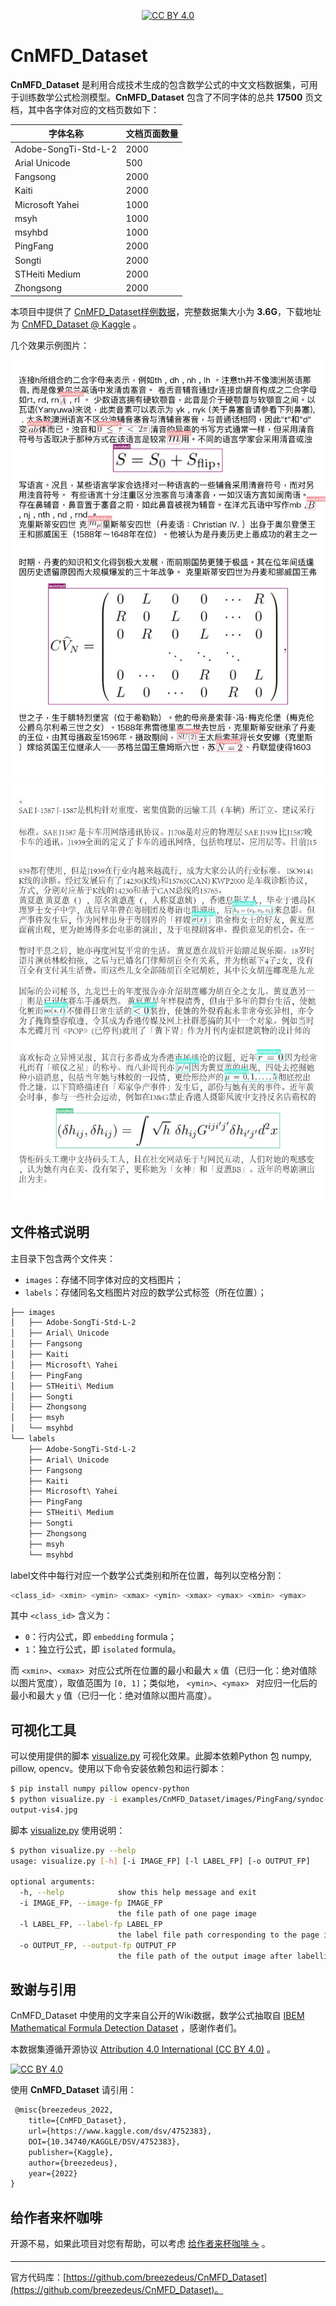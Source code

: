<div align="center">

[![CC BY 4.0][cc-by-shield]][cc-by]

</div>



# CnMFD_Dataset

**CnMFD_Dataset** 是利用合成技术生成的包含数学公式的中文文档数据集，可用于训练数学公式检测模型。**CnMFD_Dataset** 包含了不同字体的总共 **17500** 页文档，其中各字体对应的文档页数如下：

<div align="center">

| 字体名称             | 文档页面数量 |
| -------------------- | ------------ |
| Adobe-SongTi-Std-L-2 | 2000         |
| Arial Unicode        | 500          |
| Fangsong             | 2000         |
| Kaiti                | 2000         |
| Microsoft Yahei      | 1000         |
| msyh                 | 1000         |
| msyhbd               | 1000         |
| PingFang             | 2000         |
| Songti               | 2000         |
| STHeiti Medium       | 2000         |
| Zhongsong            | 2000         |

</div>



本项目中提供了 [CnMFD_Dataset样例数据](./examples/CnMFD_Dataset)，完整数据集大小为 **3.6G**，下载地址为 [CnMFD_Dataset @ Kaggle](https://www.kaggle.com/datasets/breezedeus/cnmfd-dataset) 。



几个效果示例图片：

<div align="center">
  <img src="output-vis4.jpg" alt="中文MFD效果" width="700px"/>
</div>  
<div align="center">
  <img src="output-vis7.jpg" alt="中文MFD效果" width="700px"/>
</div>



## 文件格式说明

主目录下包含两个文件夹：

* `images`：存储不同字体对应的文档图片；
* `labels`：存储同名文档图片对应的数学公式标签（所在位置）；



```bash
├── images
│   ├── Adobe-SongTi-Std-L-2
│   ├── Arial\ Unicode
│   ├── Fangsong
│   ├── Kaiti
│   ├── Microsoft\ Yahei
│   ├── PingFang
│   ├── STHeiti\ Medium
│   ├── Songti
│   ├── Zhongsong
│   ├── msyh
│   └── msyhbd
└── labels
    ├── Adobe-SongTi-Std-L-2
    ├── Arial\ Unicode
    ├── Fangsong
    ├── Kaiti
    ├── Microsoft\ Yahei
    ├── PingFang
    ├── STHeiti\ Medium
    ├── Songti
    ├── Zhongsong
    ├── msyh
    └── msyhbd
```



label文件中每行对应一个数学公式类别和所在位置，每列以空格分割：

```python
<class_id> <xmin> <ymin> <xmax> <ymin> <xmax> <ymax> <xmin> <ymax>
```

其中 `<class_id>` 含义为：

* `0`：行内公式，即 `embedding` formula；
* `1`：独立行公式，即 `isolated` formula。

而 `<xmin>`、`<xmax> `对应公式所在位置的最小和最大 `x` 值（已归一化：绝对值除以图片宽度），取值范围为 `[0, 1]`；类似地， `<ymin>`、`<ymax> ` 对应归一化后的最小和最大 `y` 值（已归一化：绝对值除以图片高度）。



## 可视化工具

可以使用提供的脚本 [visualize.py](visualize.py) 可视化效果。此脚本依赖Python 包 numpy, pillow, opencv。使用以下命令安装依赖包和运行脚本：

```bash
$ pip install numpy pillow opencv-python
$ python visualize.py -i examples/CnMFD_Dataset/images/PingFang/syndoc-page4.jpg -l examples/CnMFD_Dataset/labels/PingFang/syndoc-page4.txt -o
output-vis4.jpg
```



脚本 [visualize.py](visualize.py) 使用说明：

```bash
$ python visualize.py --help
usage: visualize.py [-h] [-i IMAGE_FP] [-l LABEL_FP] [-o OUTPUT_FP]

optional arguments:
  -h, --help            show this help message and exit
  -i IMAGE_FP, --image-fp IMAGE_FP
                        the file path of one page image
  -l LABEL_FP, --label-fp LABEL_FP
                        the label file path corresponding to the page image
  -o OUTPUT_FP, --output-fp OUTPUT_FP
                        the file path of the output image after labelling math formulas
```





## 致谢与引用

CnMFD_Dataset 中使用的文字来自公开的Wiki数据，数学公式抽取自 [IBEM Mathematical Formula Detection Dataset](https://zenodo.org/record/4757865) ，感谢作者们。



本数据集遵循开源协议 [Attribution 4.0 International (CC BY 4.0)](https://creativecommons.org/licenses/by/4.0/) 。

[![CC BY 4.0][cc-by-image]][cc-by]



使用 **CnMFD_Dataset** 请引用：

```tex
 @misc{breezedeus_2022,
	title={CnMFD_Dataset},
	url={https://www.kaggle.com/dsv/4752383},
	DOI={10.34740/KAGGLE/DSV/4752383},
	publisher={Kaggle},
	author={breezedeus},
	year={2022}
}
```

## 给作者来杯咖啡

开源不易，如果此项目对您有帮助，可以考虑 [给作者来杯咖啡 ☕️](https://cnocr.readthedocs.io/zh/latest/buymeacoffee/) 。

---

官方代码库：[https://github.com/breezedeus/CnMFD_Dataset](https://github.com/breezedeus/CnMFD_Dataset)。




[cc-by]: http://creativecommons.org/licenses/by/4.0/
[cc-by-image]: https://i.creativecommons.org/l/by/4.0/88x31.png
[cc-by-shield]: https://img.shields.io/badge/License-CC%20BY%204.0-lightgrey.svg

